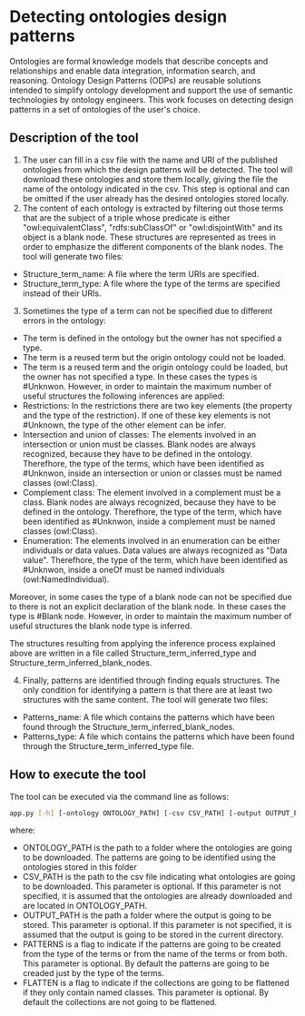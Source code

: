 # Detecting ontologies design patterns

Ontologies are formal knowledge models that describe concepts and relationships and enable data integration, information search, and reasoning. Ontology Design Patterns (ODPs) are reusable solutions intended to simplify ontology development and support the use of semantic technologies by ontology engineers. This work focuses on detecting design patterns in a set of ontologies of the user's choice.

## Description of the tool

1. The user can fill in a csv file with the name and URI of the published ontologies from which the design patterns will be detected. The tool will download these ontologies and store them locally, giving the file the name of the ontology indicated in the csv. This step is optional and can be omitted if the user already has the desired ontologies stored locally.
2. The content of each ontology is extracted by filtering out those terms that are the subject of a triple whose predicate is either "owl:equivalentClass", "rdfs:subClassOf" or "owl:disjointWith" and its object is a blank node. These structures are represented as trees in order to emphasize the different components of the blank nodes. The tool will generate two files:
  * Structure_term_name: A file where the term URIs are specified.
  * Structure_term_type: A file where the type of the terms are specified instead of their URIs.
3. Sometimes the type of a term can not be specified due to different errors in the ontology:
  * The term is defined in the ontology but the owner has not specified a type.
  * The term is a reused term but the origin ontology could not be loaded.
  * The term is a reused term and the origin ontology could be loaded, but the owner has not specified a type.
  In these cases the types is #Unknwon. However, in order to maintain the maximum number of useful structures the following inferences are applied:
  * Restrictions: In the restrictions there are two key elements (the property and the type of the restriction). If one of these key elements is not #Unknown, the type of the other element can be infer.
  * Intersection and union of classes: The elements involved in an intersection or union must be classes. Blank nodes are always recognized, because they have to be defined in the ontology. Therefhore, the type of the terms, which have been identified as #Unknwon, inside an intersection or union or classes must be named classes (owl:Class).
  * Complement class: The element involved in a complement must be a class. Blank nodes are always recognized, because they have to be defined in the ontology. Therefhore, the type of the term, which have been identified as #Unknwon, inside a complement must be named classes (owl:Class).
  * Enumeration: The elements involved in an enumeration can be either individuals or data values. Data values are always recognized as "Data value". Therefhore, the type of the term, which have been identified as #Unknwon, inside a oneOf must be named individuals (owl:NamedIndividual).
  
  Moreover, in some cases the type of a blank node can not be specified due to there is not an explicit declaration of the blank node. In these cases the type is #Blank node. However, in order to maintain the maximum number of useful structures the blank node type is inferred.
  
  The structures resulting from applying the inference process explained above are written in a file called Structure_term_inferred_type and Structure_term_inferred_blank_nodes.

4. Finally, patterns are identified through finding equals structures. The only condition for identifying a pattern is that there are at least two structures with the same content. The tool will generate two files:
  * Patterns_name: A file which contains the patterns which have been found through the Structure_term_inferred_blank_nodes.
  * Patterns_type: A file which contains the patterns which have been found through the Structure_term_inferred_type file.

## How to execute the tool

The tool can be executed via the command line as follows:

```bash
app.py [-h] [-ontology ONTOLOGY_PATH] [-csv CSV_PATH] [-output OUTPUT_PATH] [-patterns {type,name,both}] [-flatten {yes,no}]
```

where:

* ONTOLOGY_PATH is the path to a folder where the ontologies are going to be downloaded. The patterns are going to be identified using the ontologies stored in this folder
* CSV_PATH is the path to the csv file indicating what ontologies are going to be downloaded. This parameter is optional. If this parameter is not specified, it is assumed that the ontologies are already downloaded and are located in ONTOLOGY_PATH.
* OUTPUT_PATH is the path a folder where the output is going to be stored. This parameter is optional. If this parameter is not specified, it is assumed that the output is going to be stored in the current directory.
* PATTERNS is a flag to indicate if the patterns are going to be created from the type of the terms or from the name of the terms or from both. This parameter is optional. By default the patterns are going to be creaded just by the type of the terms.
* FLATTEN is a flag to indicate if the collections are going to be flattened if they only contain named classes. This parameter is optional. By default the collections are not going to be flattened.
